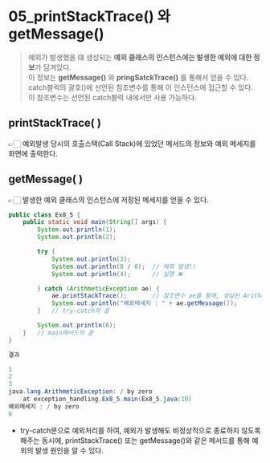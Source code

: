 # 05_printStackTrace() 와 getMessage()
> 예외가 발생했을 떄 생성되는 **예외 클래스의 인스턴스에는 발생한 예외에 대한 정보**가 담겨있다.  
이 정보는 **getMessage()** 와 **pringSatckTrace()** 를 통해서 얻을 수 있다.  
catch블럭의 괄호()에 선언된 참조변수를 통해 이 인스턴스에 접근할 수 있다.  
이 참조변수는 선언된 catch블럭 내에서만 사용 가능하다.
> 

## printStackTrace( )

👉🏻 예외발생 당시의 호출스택(Call Stack)에 있었던 메서드의 정보와 예외 메세지를 화면에 출력한다.

## getMessage( )

👉🏻 발생한 예외 클래스의 인스턴스에 저장된 메세지를 얻을 수 있다.

```java
public class Ex8_5 {
    public static void main(String[] args) {
        System.out.println(1);
        System.out.println(2);

        try {
            System.out.println(3);
            System.out.println(0 / 0);  // 예외 발생!!
            System.out.println(4);      // 실행 ❌

        } catch (ArithmeticException ae) {
            ae.printStackTrace();       // 참조변수 ae를 통해, 생성된 ArithmeticException 인스턴스에 접근 가능.
            System.out.println("예외메세지 : " + ae.getMessage());
        }   // try-catch의 끝

        System.out.println(6);
    }   // main메서드의 끝
}
```

```java
결과

1
2
3
java.lang.ArithmeticException: / by zero
	at exception_handling.Ex8_5.main(Ex8_5.java:10)
예외메세지 : / by zero
6
```

- try-catch문으로 예외처리를 하여, 예외가 발생해도 비정상적으로 종료하지 않도록 해주는 동시에,
printStackTrace() 또는 getMessage()와 같은 메서드를 통해 예외의 발생 원인을 알 수 있다.
